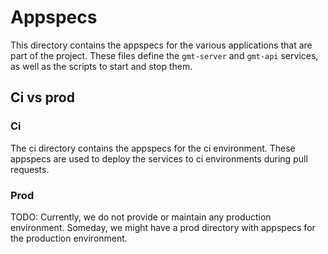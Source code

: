 # Appspecs

This directory contains the appspecs for the various applications that are part of the project. These files define the `gmt-server` and `gmt-api` services, as well as the scripts to start and stop them.

## Ci vs prod

### Ci

The ci directory contains the appspecs for the ci environment. These appspecs are used to deploy the services to ci environments during pull requests.

### Prod

TODO: Currently, we do not provide or maintain any production environment. Someday, we might have a prod directory with appspecs for the production environment.